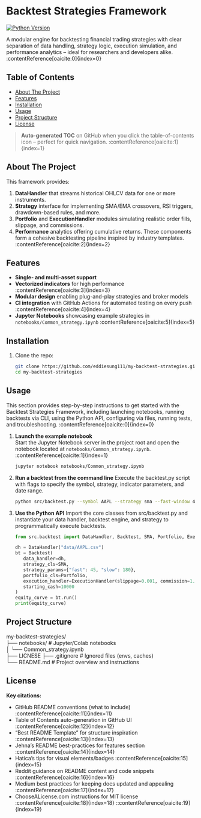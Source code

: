 # Backtest Strategies Framework  
[![Python Version](https://img.shields.io/badge/python-3.x-blue.svg)]()  

A modular engine for backtesting financial trading strategies with clear separation of data handling, strategy logic, execution simulation, and performance analytics – ideal for researchers and developers alike. :contentReference[oaicite:0]{index=0}  

## Table of Contents  
- [About The Project](#about-the-project)  
- [Features](#features)  
- [Installation](#installation)  
- [Usage](#usage)  
- [Project Structure](#project-structure)  
- [License](#license)  

> **Auto-generated TOC** on GitHub when you click the table-of-contents icon – perfect for quick navigation. :contentReference[oaicite:1]{index=1}  

## About The Project  
This framework provides:  
1. **DataHandler** that streams historical OHLCV data for one or more instruments.  
2. **Strategy** interface for implementing SMA/EMA crossovers, RSI triggers, drawdown-based rules, and more.  
3. **Portfolio** and **ExecutionHandler** modules simulating realistic order fills, slippage, and commissions.  
4. **Performance** analytics offering cumulative returns.
These components form a cohesive backtesting pipeline inspired by industry templates. :contentReference[oaicite:2]{index=2}  

## Features  
- **Single- and multi-asset support**  
- **Vectorized indicators** for high performance :contentReference[oaicite:3]{index=3}  
- **Modular design** enabling plug-and-play strategies and broker models  
- **CI integration** with GitHub Actions for automated testing on every push :contentReference[oaicite:4]{index=4}  
- **Jupyter Notebooks** showcasing example strategies in `notebooks/Common_strategy.ipynb` :contentReference[oaicite:5]{index=5}  

## Installation  
1. Clone the repo:  
   ```bash
   git clone https://github.com/eddiesung111/my-backtest-strategies.git
   cd my-backtest-strategies

## Usage

This section provides step-by-step instructions to get started with the Backtest Strategies Framework, including launching notebooks, running backtests via CLI, using the Python API, configuring via files, running tests, and troubleshooting. :contentReference[oaicite:0]{index=0}

1. **Launch the example notebook**  
   Start the Jupyter Notebook server in the project root and open the notebook located at `notebooks/Common_strategy.ipynb`. :contentReference[oaicite:1]{index=1}  
   ```bash
   jupyter notebook notebooks/Common_strategy.ipynb

2. **Run a backtest from the command line**
   Execute the backtest.py script with flags to specify the symbol, strategy, indicator parameters, and date range. 
   ```bash
   python src/backtest.py --symbol AAPL --strategy sma --fast-window 45 --slow-window 180 --start-date 2015-01-01 --end-date 2024-12-31

3. **Use the Python API**
   Import the core classes from src/backtest.py and instantiate your data handler, backtest engine, and strategy to programmatically execute backtests.
   ```python
   from src.backtest import DataHandler, Backtest, SMA, Portfolio, ExecutionHandler

   dh = DataHandler("data/AAPL.csv")
   bt = Backtest(
      data_handler=dh,
      strategy_cls=SMA,
      strategy_params={"fast": 45, "slow": 180},
      portfolio_cls=Portfolio,
      execution_handler=ExecutionHandler(slippage=0.001, commission=1.0),
      starting_cash=10000
   )
   equity_curve = bt.run()
   print(equity_curve)


## Project Structure
my-backtest-strategies/  
├── notebooks/                # Jupyter/Colab notebooks  
│   └── Common_strategy.ipynb  
├── LICNESE
├── .gitignore                # Ignored files (envs, caches)  
└── README.md                 # Project overview and instructions

## License
**Key citations:**  
- GitHub README conventions (what to include) :contentReference[oaicite:11]{index=11}  
- Table of Contents auto-generation in GitHub UI :contentReference[oaicite:12]{index=12}  
- “Best README Template” for structure inspiration :contentReference[oaicite:13]{index=13}  
- Jehna’s README best-practices for features section :contentReference[oaicite:14]{index=14}  
- Hatica’s tips for visual elements/badges :contentReference[oaicite:15]{index=15}  
- Reddit guidance on README content and code snippets :contentReference[oaicite:16]{index=16}  
- Medium best practices for keeping docs updated and appealing :contentReference[oaicite:17]{index=17}  
- ChooseALicense.com instructions for MIT license :contentReference[oaicite:18]{index=18}
::contentReference[oaicite:19]{index=19}